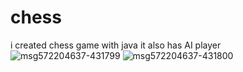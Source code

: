 # chess
i created chess game with java it also has AI player
![msg572204637-431799](https://user-images.githubusercontent.com/90463287/178039689-3c2602ff-a1e4-4934-8ce0-53da78639e44.jpg)
![msg572204637-431800](https://user-images.githubusercontent.com/90463287/178039697-76aca744-c414-4d90-9936-77e8fc9a351b.jpg)

